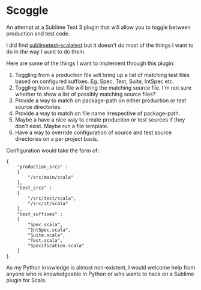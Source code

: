 # Scoggle #

An attempt at a Sublime Text 3 plugin that will allow you to toggle between production and test code.

I did find [sublimetext-scalatest](https://github.com/patgannon/sublimetext-scalatest) but it doesn't do most of the things I want to do in the way I want to do them.

Here are some of the things I want to implement through this plugin:

1. Toggling from a production file will bring up a list of matching test files based on configured suffixes. Eg. Spec, Test, Suite, IntSpec etc.
2. Toggling from a test file will bring the matching source file. I'm not sure whether to show a list of possibly matching source files?
3. Provide a way to match on package-path on either production or test source directories.
4. Provide a way to match on file name irrespective of package-path.
5. Maybe a have a nice way to create production or test sources if they don't exist. Maybe run a file template.
6. Have a way to override configuration of source and test source directories on a per project basis.

Configuration would take the form of:

```{.javascript}
{
    "production_srcs" :
    [
        "/src/main/scala"
    ],
    "test_srcs" :
    [
        "/src/test/scala",
        "/src/it/scala"
    ],
    "test_suffixes" :
    [
        "Spec.scala",
        "IntSpec.scala",
        "Suite.scala",
        "Test.scala",
        "Specification.scala"
    ]
}
```

As my Python knowledge is almost non-existent, I would welcome help from anyone who is knowledgeable in Python or who wants to hack on a Sublime plugin for Scala.
